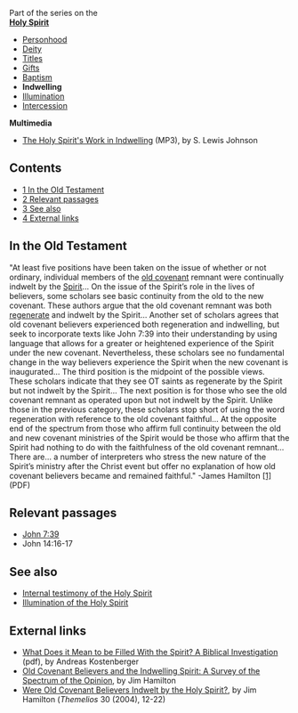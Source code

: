 Part of the series on the  
**[Holy Spirit](Holy_Spirit "Holy Spirit")**
-   [Personhood](Personhood_of_the_Holy_Spirit "Personhood of the Holy Spirit")
-   [Deity](Deity_of_the_Holy_Spirit "Deity of the Holy Spirit")
-   [Titles](Titles_of_the_Holy_Spirit "Titles of the Holy Spirit")
-   [Gifts](Gifts_of_the_Spirit "Gifts of the Spirit")
-   [Baptism](Baptism_of_the_Holy_Spirit "Baptism of the Holy Spirit")
-   **Indwelling**
-   [Illumination](Illumination_of_the_Holy_Spirit "Illumination of the Holy Spirit")
-   [Intercession](Intercession_of_the_Holy_Spirit "Intercession of the Holy Spirit")

**Multimedia**

-   [The Holy Spirit's Work in Indwelling](http://www.believerschapeldallas.org/audio/slj-69_systematic-theology/075_SLJ_69_32K.mp3)
    (MP3), by S. Lewis Johnson

## Contents

-   [1 In the Old Testament](#In_the_Old_Testament)
-   [2 Relevant passages](#Relevant_passages)
-   [3 See also](#See_also)
-   [4 External links](#External_links)

## In the Old Testament

"At least five positions have been taken on the issue of whether or
not ordinary, individual members of the
[old covenant](index.php?title=Old_covenant&action=edit&redlink=1 "Old covenant (page does not exist)")
remnant were continually indwelt by the
[Spirit](Holy_Spirit "Holy Spirit")... On the issue of the Spirit’s
role in the lives of believers, some scholars see basic continuity
from the old to the new covenant. These authors argue that the old
covenant remnant was both [regenerate](Regeneration "Regeneration")
and indwelt by the Spirit... Another set of scholars agrees that
old covenant believers experienced both regeneration and
indwelling, but seek to incorporate texts like John 7:39 into their
understanding by using language that allows for a greater or
heightened experience of the Spirit under the new covenant.
Nevertheless, these scholars see no fundamental change in the way
believers experience the Spirit when the new covenant is
inaugurated... The third position is the midpoint of the possible
views. These scholars indicate that they see OT saints as
regenerate by the Spirit but not indwelt by the Spirit... The next
position is for those who see the old covenant remnant as operated
upon but not indwelt by the Spirit. Unlike those in the previous
category, these scholars stop short of using the word regeneration
with reference to the old covenant faithful... At the opposite end
of the spectrum from those who affirm full continuity between the
old and new covenant ministries of the Spirit would be those who
affirm that the Spirit had nothing to do with the faithfulness of
the old covenant remnant... There are... a number of interpreters
who stress the new nature of the Spirit’s ministry after the Christ
event but offer no explanation of how old covenant believers became
and remained faithful." -James Hamilton
[[1]](http://www.swbts.edu/resources//SWBTS/Resources/FacultyDocuments/Hamilton/them30_1.pdf)
(PDF)
## Relevant passages

-   [John 7:39](John_7#39 "John 7")
-   John 14:16-17

## See also

-   [Internal testimony of the Holy Spirit](index.php?title=Internal_testimony_of_the_Holy_Spirit&action=edit&redlink=1 "Internal testimony of the Holy Spirit (page does not exist)")
-   [Illumination of the Holy Spirit](Illumination_of_the_Holy_Spirit "Illumination of the Holy Spirit")

## External links

-   [What Does it Mean to be Filled With the Spirit? A Biblical Investigation](http://biblicalfoundations.org/pdf/JETS_Holy_Spirit.pdf)
    (pdf), by Andreas Kostenberger
-   [Old Covenant Believers and the Indwelling Spirit: A Survey of the Spectrum of the Opinion](http://www.tiu.edu/files/divinity/trinityjournal/Hamilton_Article.pdf),
    by Jim Hamilton
-   [Were Old Covenant Believers Indwelt by the Holy Spirit?](http://www.swbts.edu/resources//SWBTS/Resources/FacultyDocuments/Hamilton/them30_1.pdf),
    by Jim Hamilton (*Themelios* 30 (2004), 12-22)



